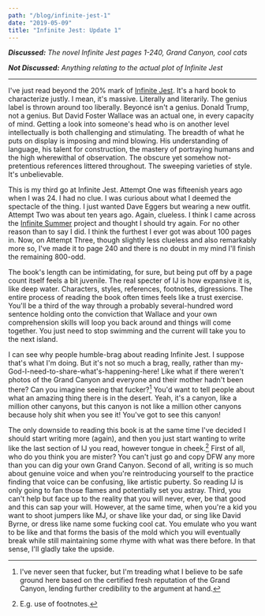 ```yaml
---
path: "/blog/infinite-jest-1"
date: "2019-05-09"
title: "Infinite Jest: Update 1"
---
```


***Discussed:*** *The novel Infinite Jest pages 1-240, Grand Canyon, cool cats*

***Not Discussed:*** *Anything relating to the actual plot of Infinite Jest*

<hr />

I've just read beyond the 20% mark of [Infinite Jest](https://www.amazon.com/Infinite-Jest-David-Foster-Wallace-ebook/dp/B000S1M9LY/ref=sr_1_1?crid=4KTWR8CE3GRO&keywords=infinite+jest&qid=1557421726&s=gateway&sprefix=infinite+je%2Caps%2C166&sr=8-1). It's a hard book to characterize
justly. I mean, it's massive. Literally and literarily. The genius label is
thrown around too liberally. Beyoncé isn't a genius. Donald Trump, not a genius.
But David Foster Wallace was an actual one, in every capacity of mind. Getting a look into someone's head who is on another
level intellectually is both challenging and stimulating. The breadth of what he
puts on display is imposing and mind blowing. His 
understanding of language, his talent for construction, the mastery of portraying humans and the high
wherewithal of observation. The obscure yet somehow not-pretentious references
littered throughout. The sweeping varieties of style. It's unbelievable.

This is my third go at Infinite Jest. Attempt One was fifteenish years ago when I was 24. I had no clue. I was curious about what I deemed the spectacle of the thing. I just wanted Dave Eggers but wearing a new outfit. Attempt Two was about ten years ago. Again, clueless. I think I came across the [Infinite Summer](http://infinitesummer.org/) project and
thought I should try again. For no other reason than to say I did. I think the
furthest I ever got was about 100 pages in. Now, on Attempt Three, though slightly less 
clueless and also remarkably more so, I've made it to page 240 and there is no doubt in my mind I'll finish the remaining 800-odd. 

The book's length can be intimidating, for sure, but being put off by a page
count itself feels a bit juvenile. The real specter of IJ is how expansive it
is, like deep water. Characters, styles, references, footnotes, digressions. The entire process of reading
the book often times feels like a trust exercise. You'll be a third of the way
through a probably several-hundred word sentence holding onto the conviction that 
Wallace and your own comprehension skills will loop you back around and things will
come together. You just need to stop swimming and the current will take you to the next island.

I can see why people humble-brag about reading Infinite Jest. I suppose that's what
I'm doing. But it's not so much a brag, really, rather than
my-God-I-need-to-share-what's-happening-here! Like what if there weren't
photos of the Grand Canyon and everyone and their mother hadn't been there?
Can you imagine seeing that fucker?[^1] You'd want
to tell people about what an amazing thing there is in the desert. Yeah, it's
a canyon, like a million other canyons, but this canyon is not like a million
other canyons because holy shit when you see it! You've got to see this canyon!

The only downside to reading this book is at the same time I've decided
I should start writing more (again), and then you just start wanting to write
like the last section of IJ you read, however tongue in cheek.[^2] First of all, who do you think you
are mister? You can't just go and copy DFW any more than you can dig your own
Grand Canyon. Second of all, writing is so much about genuine voice and when you're 
reintroducing yourself to the practice finding that voice can be confusing, like 
artistic puberty. So reading IJ is only going to fan those flames and potentially 
set you astray. Third, you can't help but face up to the reality that you will never, ever, be that good and this can sap your will. However, at the same time, when you're a kid you want to shoot jumpers 
like MJ, or shave like your dad, or sing like David Byrne, or dress like name some 
fucking cool cat. You emulate who you want to be like and that forms the basis of the 
mold which you will eventually break while still maintaining some rhyme with what was there before. In that sense, I'll gladly take the upside. 

[^1]: I've never seen that fucker, but I'm treading what I believe to be safe ground here based on the certified fresh reputation of the Grand Canyon, lending further credibility to the argument at hand.
[^2]: E.g. use of footnotes.